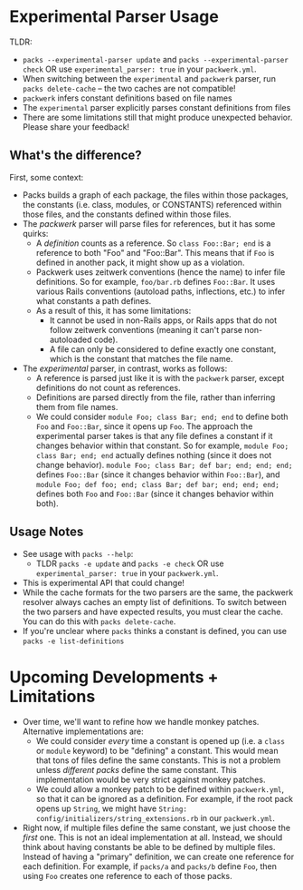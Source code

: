 # Experimental Parser Usage

TLDR:
- `packs --experimental-parser update` and `packs --experimental-parser check` OR use `experimental_parser: true` in your `packwerk.yml`.
- When switching between the `experimental` and `packwerk` parser, run `packs delete-cache` – the two caches are not compatible!
- `packwerk` infers constant definitions based on file names
- The `experimental` parser explicitly parses constant definitions from files
- There are some limitations still that might produce unexpected behavior. Please share your feedback!

## What's the difference?
First, some context:
- Packs builds a graph of each package, the files within those packages, the constants (i.e. class, modules, or CONSTANTS) referenced within those files, and the constants defined within those files.
- The *packwerk* parser will parse files for references, but it has some quirks:
  - A *definition* counts as a reference. So `class Foo::Bar; end` is a reference to both "Foo" and "Foo::Bar". This means that if `Foo` is defined in another pack, it might show up as a violation.
  - Packwerk uses zeitwerk conventions (hence the name) to infer file definitions. So for example, `foo/bar.rb` defines `Foo::Bar`. It uses various Rails conventions (autoload paths, inflections, etc.) to infer what constants a path defines.
  - As a result of this, it has some limitations:
    - It cannot be used in non-Rails apps, or Rails apps that do not follow zeitwerk conventions (meaning it can't parse non-autoloaded code).
    - A file can only be considered to define exactly one constant, which is the constant that matches the file name.
- The *experimental* parser, in contrast, works as follows:
  - A reference is parsed just like it is with the `packwerk` parser, except definitions do not count as references.
  - Definitions are parsed directly from the file, rather than inferring them from file names.
  - We could consider `module Foo; class Bar; end; end` to define both `Foo` and `Foo::Bar`, since it opens up `Foo`. The approach the experimental parser takes is that any file defines a constant if it changes behavior within that constant. So for example, `module Foo; class Bar; end; end` actually defines nothing (since it does not change behavior). `module Foo; class Bar; def bar; end; end; end;` defines `Foo::Bar` (since it changes behavior within `Foo::Bar`), and `module Foo; def foo; end; class Bar; def bar; end; end; end;` defines both `Foo` and `Foo::Bar` (since it changes behavior within both).

## Usage Notes
- See usage with `packs --help`:
  - TLDR `packs -e update` and `packs -e check` OR use `experimental_parser: true` in your `packwerk.yml`.
- This is experimental API that could change!
- While the cache formats for the two parsers are the same, the packwerk resolver always caches an empty list of definitions. To switch between the two parsers and have expected results, you must clear the cache. You can do this with `packs delete-cache`.
- If you're unclear where `packs` thinks a constant is defined, you can use `packs -e list-definitions`

# Upcoming Developments + Limitations
- Over time, we'll want to refine how we handle monkey patches. Alternative implementations are:
  - We could consider *every* time a constant is opened up (i.e. a `class` or `module` keyword) to be "defining" a constant. This would mean that tons of files define the same constants. This is not a problem unless *different packs* define the same constant. This implementation would be very strict against monkey patches.
  - We could allow a monkey patch to be defined within `packwerk.yml`, so that it can be ignored as a definition. For example, if the root pack opens up `String`, we might have `String: config/initializers/string_extensions.rb` in our `packwerk.yml`.
- Right now, if multiple files define the same constant, we just choose the *first* one. This is not an ideal implementation at all. Instead, we should think about having constants be able to be defined by multiple files. Instead of having a "primary" definition, we can create one reference for each definition. For example, if `packs/a` and `packs/b` define `Foo`, then using `Foo` creates one reference to each of those packs.

